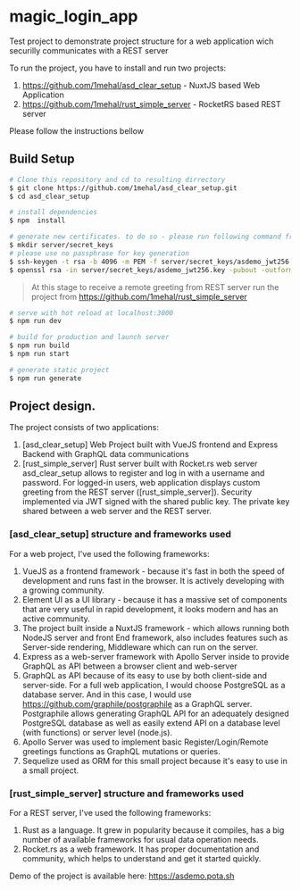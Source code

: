 # magic_login_app

Test project to demonstrate project structure for a web application wich securilly communicates with a REST server 

To run the project, you have to install and run two projects:
1.  <https://github.com/1mehal/asd_clear_setup> - NuxtJS based Web Application
2.  <https://github.com/1mehal/rust_simple_server> - RocketRS based REST server

Please follow the instructions bellow

## Build Setup

``` bash
# Clone this repository and cd to resulting dirrectory
$ git clone https://github.com/1mehal/asd_clear_setup.git
$ cd asd_clear_setup

# install dependencies
$ npm  install

# generate new certificates. to do so - please run following command from app root
$ mkdir server/secret_keys
# please use no passphrase for key generation
$ ssh-keygen -t rsa -b 4096 -m PEM -f server/secret_keys/asdemo_jwt256.key  
$ openssl rsa -in server/secret_keys/asdemo_jwt256.key -pubout -outform PEM -out server/secret_keys/asdemo_jwt256.key.pub 


```
> At this stage to receive a remote greeting from REST server run the project from <https://github.com/1mehal/rust_simple_server>

``` bash
# serve with hot reload at localhost:3000
$ npm run dev

# build for production and launch server
$ npm run build
$ npm run start

# generate static project
$ npm run generate
```


## Project design.

The project consists of two applications:
1.  [asd_clear_setup] Web Project built with VueJS frontend and Express Backend with GraphQL data communications
2.  [rust_simple_server] Rust server built with Rocket.rs web server
asd_clear_setup allows to register and log in with a username and password. For logged-in users, web application displays custom greeting from the REST server ([rust_simple_server]). Security implemented via JWT signed with the shared public key. The private key shared between a web server and the REST server.

  

### [asd_clear_setup] structure and frameworks used

For a web project, I've used the following frameworks:
1.  VueJS as a frontend framework - because it's fast in both the speed of development and runs fast in the browser. It is actively developing with a growing community.
2.  Element UI as a UI library - because it has a massive set of components that are very useful in rapid development, it looks modern and has an active community.
3.  The project built inside a NuxtJS framework - which allows running both NodeJS server and front End framework, also includes features such as Server-side rendering, Middleware which can run on the server.
4.  Express as a web-server framework with Apollo Server inside to provide GraphQL as API between a browser client and web-server
5.  GraphQL as API because of its easy to use by both client-side and server-side. For a full web application, I would choose PostgreSQL as a database server. And in this case, I would use <https://github.com/graphile/postgraphile> as a GraphQL server. Postgraphile allows generating GraphQL API for an adequately designed PostgreSQL database as well as easily extend API on a database level (with functions) or server level (node.js).
6.  Apollo Server was used to implement basic Register/Login/Remote greetings functions as GraphQL mutations or queries.
7.  Sequelize used as ORM for this small project because it's easy to use in a small project.

### [rust_simple_server] structure and frameworks used

For a REST server, I've used the following frameworks:
1.  Rust as a language. It grew in popularity because it compiles, has a big number of available frameworks for usual data operation needs.
2.  Rocket.rs as a web framework. It has proper documentation and community, which helps to understand and get it started quickly.

Demo of the project is available here: <https://asdemo.pota.sh>
